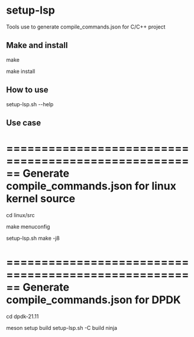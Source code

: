 # setup-lsp

Tools use to generate compile_commands.json for C/C++ project

## Make and install

make

make install

## How to use

setup-lsp.sh --help

## Use case
======================================================
Generate compile_commands.json for linux kernel source
======================================================
cd linux/src

make menuconfig

setup-lsp.sh make -j8

======================================================
Generate compile_commands.json for DPDK
======================================================
cd dpdk-21.11

meson setup build 
setup-lsp.sh -C build ninja
